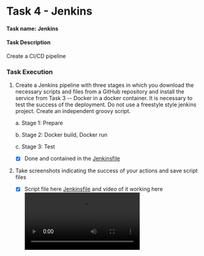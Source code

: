 # Task 4 - Jenkins

#### Task name: Jenkins

#### Task Description

Create a CI/CD pipeline

### Task Execution

1. Create a Jenkins pipeline with three stages in which you download the necessary scripts and files from a GitHub repository and install the service from Task 3 -- Docker in a docker container. It is necessary to test the success of the deployment. Do not use a freestyle style jenkins project. Create an independent groovy script.

   a. Stage 1: Prepare

   b. Stage 2: Docker build, Docker run

   c. Stage 3: Test

   - [x] Done and contained in the [Jenkinsfile](Jenkinsfile)

2. Take screenshots indicating the success of your actions and save script files
   - [x] Script file here [Jenkinsfile](Jenkinsfile) and video of it working here ![Video](Video/Jenkins.mp4)
